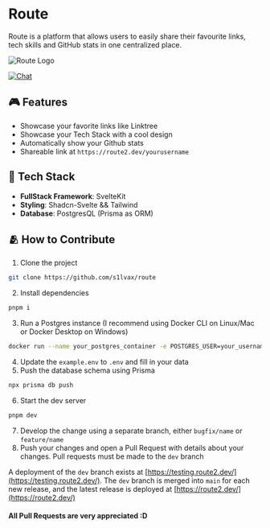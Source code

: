 # Route

Route is a platform that allows users to easily share their favourite links, tech skills and GitHub stats in one centralized place.

![Route Logo](https://i.imgur.com/mSXJ4E3.png)

[![Chat](https://img.shields.io/discord/1003691521280856084?label=chat&logo=discord&color=7289da)](https://discord.gg/9XuRcaZR)

## 🎮 Features

- Showcase your favorite links like Linktree
- Showcase your Tech Stack with a cool design
- Automatically show your Github stats
- Shareable link at `https://route2.dev/yourusername`

## 🔮 Tech Stack

- **FullStack Framework**: SvelteKit
- **Styling**: Shadcn-Svelte && Tailwind
- **Database**: PostgresQL (Prisma as ORM)

## 🫂 How to Contribute

1. Clone the project

```bash
git clone https://github.com/s1lvax/route
```

2. Install dependencies

```bash
pnpm i
```

3. Run a Postgres instance (I recommend using Docker CLI on Linux/Mac or Docker Desktop on Windows)

```bash
docker run --name your_postgres_container -e POSTGRES_USER=your_username -e POSTGRES_PASSWORD=your_password -e POSTGRES_DB=your_database -p 5432:5432 -d postgres
```

4. Update the `example.env` to `.env` and fill in your data
5. Push the database schema using Prisma

```bash
npx prisma db push
```

6. Start the dev server

```bash
pnpm dev
```

7. Develop the change using a separate branch, either `bugfix/name` or `feature/name`
8. Push your changes and open a Pull Request with details about your changes. Pull requests must be made to the `dev` branch

A deployment of the `dev` branch exists at [https://testing.route2.dev/](https://testing.route2.dev/). The `dev` branch is merged into `main` for each new release, and the latest release is deployed at [https://route2.dev/](https://route2.dev/)

#### All Pull Requests are very appreciated :D

